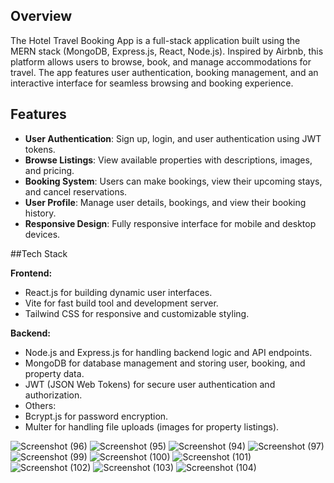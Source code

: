 ## Overview
The Hotel Travel Booking App is a full-stack application built using the MERN stack (MongoDB, Express.js, React, Node.js). Inspired by Airbnb, this platform allows users to browse, book, and manage accommodations for travel. The app features user authentication, booking management, and an interactive interface for seamless browsing and booking experience.

## Features

- **User Authentication**: Sign up, login, and user authentication using JWT tokens.
- **Browse Listings**: View available properties with descriptions, images, and pricing.
- **Booking System**: Users can make bookings, view their upcoming stays, and cancel reservations.
- **User Profile**: Manage user details, bookings, and view their booking history.
- **Responsive Design**: Fully responsive interface for mobile and desktop devices.


##Tech Stack

**Frontend:**
- React.js for building dynamic user interfaces.
- Vite for fast build tool and development server.
- Tailwind CSS for responsive and customizable styling.

**Backend:**
- Node.js and Express.js for handling backend logic and API endpoints.
- MongoDB for database management and storing user, booking, and property data.
- JWT (JSON Web Tokens) for secure user authentication and authorization.
- Others:
- Bcrypt.js for password encryption.
- Multer for handling file uploads (images for property listings).

![Screenshot (96)](https://github.com/user-attachments/assets/d8db91e0-ee68-4918-abd4-5d9b7d7cb8f0)
![Screenshot (95)](https://github.com/user-attachments/assets/efd8dfaf-304f-4024-b543-9c73cfd8203a)
![Screenshot (94)](https://github.com/user-attachments/assets/1c19d3ba-f23e-46be-b637-abccbf32e948)
![Screenshot (97)](https://github.com/user-attachments/assets/ccf27933-262b-4d60-90d9-7fbef6fcadf0)
![Screenshot (99)](https://github.com/user-attachments/assets/31353111-ac40-403c-84b8-56aac915c39a)
![Screenshot (100)](https://github.com/user-attachments/assets/ff3f57e3-b836-40c5-8c35-acd6186282fa)
![Screenshot (101)](https://github.com/user-attachments/assets/99e3c7a7-c33b-42d7-9a84-236a1ee1189f)
![Screenshot (102)](https://github.com/user-attachments/assets/c7347fed-51dd-42b4-99e6-310d2c75dd34)
![Screenshot (103)](https://github.com/user-attachments/assets/971033f9-615a-4b61-a3f8-8f72099e1dbf)
![Screenshot (104)](https://github.com/user-attachments/assets/6e8766f9-f06c-402a-bc57-779bd06447cc)











